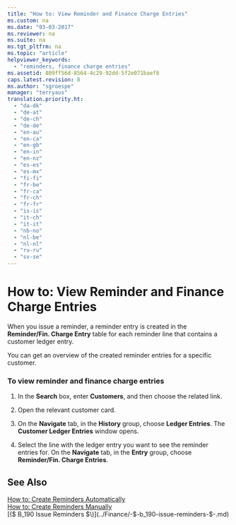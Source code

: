 ```yaml
---
title: "How to: View Reminder and Finance Charge Entries"
ms.custom: na
ms.date: "03-03-2017"
ms.reviewer: na
ms.suite: na
ms.tgt_pltfrm: na
ms.topic: "article"
helpviewer_keywords: 
  - "reminders, finance charge entries"
ms.assetid: 809ff56d-8564-4c29-92dd-5f2e071baef8
caps.latest.revision: 8
ms.author: "sgroespe"
manager: "terryaus"
translation.priority.ht: 
  - "da-dk"
  - "de-at"
  - "de-ch"
  - "de-de"
  - "en-au"
  - "en-ca"
  - "en-gb"
  - "en-in"
  - "en-nz"
  - "es-es"
  - "es-mx"
  - "fi-fi"
  - "fr-be"
  - "fr-ca"
  - "fr-ch"
  - "fr-fr"
  - "is-is"
  - "it-ch"
  - "it-it"
  - "nb-no"
  - "nl-be"
  - "nl-nl"
  - "ru-ru"
  - "sv-se"
---
```

# How to: View Reminder and Finance Charge Entries
When you issue a reminder, a reminder entry is created in the **Reminder\/Fin. Charge Entry** table for each reminder line that contains a customer ledger entry.  
  
 You can get an overview of the created reminder entries for a specific customer.  
  
### To view reminder and finance charge entries  
  
1.  In the **Search** box, enter **Customers**, and then choose the related link.  
  
2.  Open the relevant customer card.  
  
3.  On the **Navigate** tab, in the **History** group, choose **Ledger Entries**. The **Customer Ledger Entries** window opens.  
  
4.  Select the line with the ledger entry you want to see the reminder entries for. On the **Navigate** tab, in the **Entry** group, choose **Reminder\/Fin. Charge Entries**.  
  
## See Also  
 [How to: Create Reminders Automatically](../Finance/how-to-create-reminders-automatically.md)   
 [How to: Create Reminders Manually](../Finance/how-to-create-reminders-manually.md)   
 [\($ B\_190 Issue Reminders $\)](../Finance/-$-b_190-issue-reminders-$-.md)